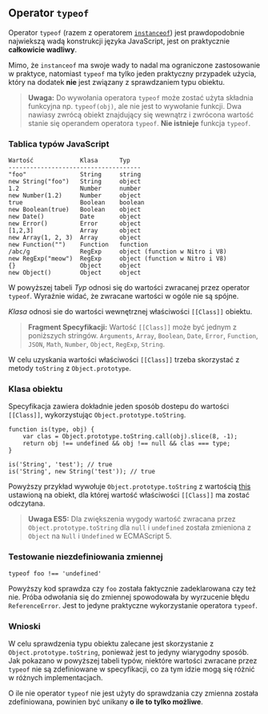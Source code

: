 ## Operator `typeof` 

Operator `typeof` (razem z operatorem [`instanceof`](#types.instanceof)) jest 
prawdopodobnie najwiekszą wadą konstrukcji języka JavaScript, jest on praktycznie 
**całkowicie wadliwy**.

Mimo, że `instanceof` ma swoje wady to nadal ma ograniczone zastosowanie w praktyce, 
natomiast `typeof` ma tylko jeden praktyczny przypadek użycia, który na dodatek 
**nie** jest związany z sprawdzaniem typu obiektu.

> **Uwaga:** Do wywołania operatora `typeof` może zostać użyta składnia funkcyjna np. 
> `typeof(obj)`, ale nie jest to wywołanie funkcji. Dwa nawiasy zwrócą obiekt 
> znajdujący się wewnątrz i zwrócona wartość stanie się operandem operatora 
> `typeof`. **Nie istnieje** funkcja `typeof`. 

### Tablica typów JavaScript

    Wartość             Klasa      Typ
    -------------------------------------
    "foo"               String     string
    new String("foo")   String     object
    1.2                 Number     number
    new Number(1.2)     Number     object
    true                Boolean    boolean
    new Boolean(true)   Boolean    object
    new Date()          Date       object
    new Error()         Error      object
    [1,2,3]             Array      object
    new Array(1, 2, 3)  Array      object
    new Function("")    Function   function
    /abc/g              RegExp     object (function w Nitro i V8)
    new RegExp("meow")  RegExp     object (function w Nitro i V8)
    {}                  Object     object
    new Object()        Object     object

W powyższej tabeli *Typ* odnosi się do wartości zwracanej przez operator `typeof`. 
Wyraźnie widać, że zwracane wartości w ogóle nie są spójne.

*Klasa* odnosi sie do wartości wewnętrznej właściwości `[[Class]]` obiektu.

> **Fragment Specyfikacji:** Wartość `[[Class]]` może być jednym z poniższych 
> stringów. `Arguments`, `Array`, `Boolean`, `Date`, `Error`, 
> `Function`, `JSON`, `Math`, `Number`, `Object`, `RegExp`, `String`.

W celu uzyskania wartości właściwości `[[Class]]` trzeba skorzystać z metody
`toString` z `Object.prototype`. 

### Klasa obiektu

Specyfikacja zawiera dokładnie jeden sposób dostepu do wartości `[[Class]]`, 
wykorzystując `Object.prototype.toString`. 

    function is(type, obj) {
        var clas = Object.prototype.toString.call(obj).slice(8, -1);
        return obj !== undefined && obj !== null && clas === type;
    }
    
    is('String', 'test'); // true
    is('String', new String('test')); // true

Powyższy przykład wywołuje `Object.prototype.toString` z wartością 
[this](#function.this) ustawioną na obiekt, dla której wartość właściwości 
`[[Class]]` ma zostać odczytana. 

> **Uwaga ES5:** Dla zwiększenia wygody wartość zwracana przez 
> `Object.prototype.toString` dla `null` i `undefined` została zmieniona 
> z `Object` na `Null` i `Undefined` w ECMAScript 5.

### Testowanie niezdefiniowania zmiennej

    typeof foo !== 'undefined'

Powyższy kod sprawdza czy `foo` została faktycznie zadeklarowana czy też nie. 
Próba odwołania się do zmiennej spowodowała by wyrzucenie błędu `ReferenceError`. 
Jest to jedyne praktyczne wykorzystanie operatora `typeof`.

### Wnioski

W celu sprawdzenia typu obiektu zalecane jest skorzystanie z 
`Object.prototype.toString`, ponieważ jest to jedyny wiarygodny sposób. Jak 
pokazano w powyższej tabeli typów, niektóre wartości zwracane przez `typeof` nie 
są zdefiniowane w specyfikacji, co za tym idzie mogą się różnić w różnych 
implementacjach.

O ile nie operator `typeof` nie jest użyty do sprawdzania czy zmienna została 
zdefiniowana, powinien być unikany **o ile to tylko możliwe**.

